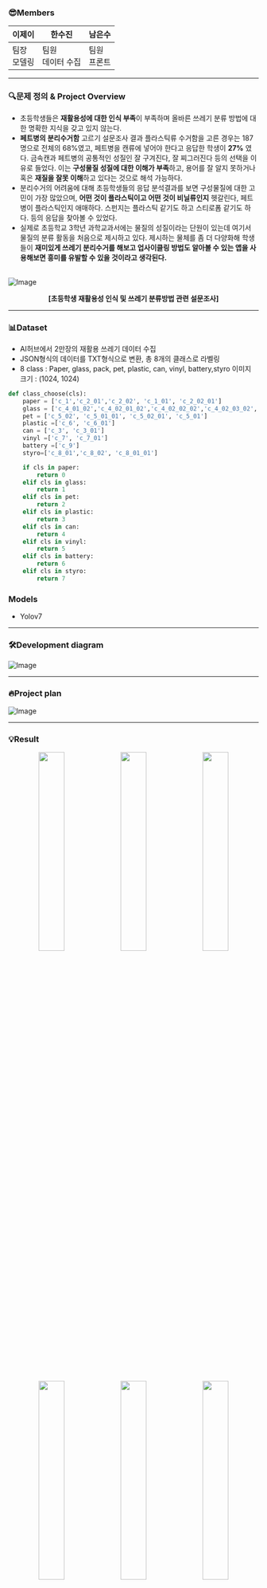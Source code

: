 ### 😎Members
| 이제이 | 한수진 | 남은수 |
| --- | --- | --- | 
| 팀장<br>모델링 | 팀원<br>데이터 수집 | 팀원<br>프론트 |
---

### 🔍문제 정의 & Project Overview

- 초등학생들은 **재활용성에 대한 인식 부족**이 부족하며 올바른 쓰레기 분류 방법에 대한 명확한 지식을 갖고 있지 않는다.
- **페트병의 분리수거함** 고르기 설문조사 결과 플라스틱류 수거함을 고른 경우는 187명으로 전체의 68%였고, 페트병을 캔류에 넣어야 한다고 응답한 학생이 **27%** 였다. 금속캔과 페트병의 공통적인 성질인 잘 구겨진다, 잘 찌그러진다 등의 선택을 이유로 들었다. 이는 **구성물질 성질에 대한 이해가 부족**하고, 용어를 잘 알지 못하거나 혹은 **재질을 잘못 이해**하고 있다는 것으로 해석 가능하다.
- 분리수거의 어려움에 대해 초등학생들의 응답 분석결과를 보면 구성물질에 대한 고민이 가장 많았으며, **어떤 것이 플라스틱이고 어떤 것이 비닐류인지** 헷갈린다, 페트병이 플라스틱인지 애매하다. 스펀지는 플라스틱 같기도 하고 스티로폼 같기도 하다. 등의 응답을 찾아볼 수 있었다.
- 실제로 초등학교 3학년 과학교과서에는 물질의 성질이라는 단원이 있는데 여기서 물질의 분류 활동을 처음으로 제시하고 있다. 제시하는 물체를 좀 더 다양화해 학생들이 **재미있게 쓰레기 분리수거를 해보고 업사이클링 방법도 알아볼 수 있는 앱을 사용해보면 흥미를 유발할 수 있을 것이라고 생각된다.**

<br /> ![Image](https://github.com/user-attachments/assets/5e602f38-c624-42af-b53b-df3b2779e40d)
<div align="center">
  
**[초등학생 재활용성 인식 및 쓰레기 분류방법 관련 설문조사]**
</div>

---
### 📊Dataset
- AI허브에서 2만장의 재활용 쓰레기 데이터 수집
- JSON형식의 데이터를 TXT형식으로 변환, 총 8개의 클래스로 라벨링
- 8 class :  Paper, glass, pack, pet, plastic, can, vinyl, battery,styro
이미지 크기 : (1024, 1024)
  
```python
def class_choose(cls):
    paper = ['c_1','c_2_01','c_2_02', 'c_1_01', 'c_2_02_01']
    glass = ['c_4_01_02','c_4_02_01_02','c_4_02_02_02','c_4_02_03_02','c_4_03', 'c_4_03_01', 'c_4_01_01', 'c_4_02_01_01', 'c_4_02_02_01', 'c_4_02_03_01']
    pet = ['c_5_02', 'c_5_01_01', 'c_5_02_01', 'c_5_01']
    plastic =['c_6', 'c_6_01']
    can = ['c_3', 'c_3_01']
    vinyl =['c_7', 'c_7_01']
    battery =['c_9']
    styro=['c_8_01','c_8_02', 'c_8_01_01']

    if cls in paper:
        return 0
    elif cls in glass:
        return 1
    elif cls in pet:
        return 2
    elif cls in plastic:
        return 3
    elif cls in can:
        return 4
    elif cls in vinyl:
        return 5
    elif cls in battery:
        return 6
    elif cls in styro:
        return 7
```
### Models
- Yolov7
---
### 🛠Development diagram
![Image](https://github.com/user-attachments/assets/2f3ed7b2-174e-4bd6-94f3-0b46ab627de7)

---
### 🔥Project plan
![Image](https://github.com/user-attachments/assets/a31f6e39-7da5-45a8-aa20-b8cc1b12aba2)

---
### 💡Result
<p align="center">  <img src="https://github.com/user-attachments/assets/259f7b71-706b-4bde-b943-ac34c4461e54" align="center" width="32%">  <img src="https://github.com/user-attachments/assets/0e013828-52c4-4b98-a976-0bc9d8809d2a" align="center" width="32%">  <img src="https://github.com/user-attachments/assets/8cc97f5c-e992-4141-9434-152d1602b2c0" align="center" width="32%">  <figcaption align="center"></figcaption></p>
<p align="center">  <img src="https://github.com/user-attachments/assets/1135ba67-66a5-4755-aaec-dc8ec91dfe0c" align="center" width="32%">  <img src="https://github.com/user-attachments/assets/a801b349-fa25-4e79-bf84-63ebff666443" align="center" width="32%">  <img src="https://github.com/user-attachments/assets/4b5155e3-719f-483f-ab71-985103cc2769" align="center" width="32%">  <figcaption align="center"></figcaption></p>

![Image](https://github.com/user-attachments/assets/e58fbc03-b8c6-47ca-a765-d53cc9d1f98b)
- 이미지를 업로드하면 분석 결과를 바탕으로 분류 결과와 해당 재활용 쓰레기의 업사이클 유튜브 영상을 추천해준다.
---
### 💡Confusion Matrics & Training rate
<p align="center"> <img src="https://github.com/user-attachments/assets/bdc81361-6b8e-4972-a3bd-e04ad6cebf08"  width="550" height="400"/></p>

- 다음과 같은 **혼동행렬**에서 모델의 정확도를 확인할 수 있다. 유리는 88%,  배터리는 95%, 스티로폼은 96퍼센트로 정확도가 높은 반면 배터리는 오분류된 비율이 18%, 비닐의 정확도는 0.69으로 비교적 낮은 것을 알 수 있다.

<div align="center">
  
![Image](https://github.com/user-attachments/assets/c99a771e-cebc-420b-b3e1-513bf3502771)

</div>

- 객체 탐지 모델의 학습 과정에서의 다양한 메트릭의 변화를 볼 수 있다. 먼저 상단의 그래프를 보면, **Box Loss**는 초기 0.024에서 시작하여 지속적으로 감소한다. 20에코프 이후 안정적인 감소세를 보이고 있으며, 최종적으로 0.014 수준까지 감소하였다. 이를 통해 학습이 안정적으로 진행됨을 확인할 수 있다.
- **Objectness Loss**는 초기 급격한 상승 후 점진적 감소를 보인다. 0.007에서 시작하여 0.0045까지 감소하였다. 이는 모델이 객체의 존재 여부를 잘 학습함을 알 수 있다.
- **Classification Loss**는 초기 0.016에서 시작하여 꾸준히 감소하여 최종적으로는 0.006까지 감소하였다. 이는 클래스 분류 능력이 지속적으로 향상됨을 알 수 있다.
- **Precision**과 **Recall**은 0.65에서 0.85까지 상승하는 것을 통해 두 메트릭 모두 안정적인 성능 향상을 보임을 확인하였다. 다음으로 하단의 그래프를 보면, **val Box**는 학습 세트보다 높은 초기값으로 비교적 빠르게 감소하여 0.025에서 안정화를 이루었고 과적합 징후는 보이지 않고 있다.
- **Val Objectness**는 0.012에서 시작하여 점진적으로 상승하고 있고, 최종적으로는 0.016까지 증가하였다.
- **Val Classification**에서는 초기 급상승 후 점진적 감소를 보이고 있고, 0.018 수준에서 안정화되었다. 이는 일관된 학습패턴을 보여준다.
-**mAP** 성능은 0.75에서 0.90까지 꾸준히 상승하어 모든 loU 임계값이 성능에서 향상되었다. 정리하면, 모든 손실 함수가 안정적으로 감소하였고, 검증 세트에서도 일관된 성능 향상을 보이고 있다. mAP 지표 역시 꾸준히 상승하고 있다.
---
### 💡F1·Precision·Recall vs. Confidence 관계
<div style="text-align:center;">
  <img src="https://github.com/user-attachments/assets/e6cf9dbb-9a06-4bb0-9fdf-fae3b8632551"
       style="display:inline-block; vertical-align:middle; width:45%; margin:0 .5rem;">
  <img src="https://github.com/user-attachments/assets/7e49ccb4-624e-4708-9570-a810cd2b3c09"
       style="display:inline-block; vertical-align:middle; width:45%; margin:0 .5rem;">
</div>
<div style="text-align:center;">
  <img src="https://github.com/user-attachments/assets/08be66d7-edf6-46c1-94d8-5223855f7086"
       style="display:inline-block; vertical-align:middle; width:45%; margin:0 .5rem;">
  <img src="https://github.com/user-attachments/assets/31c572a9-568e-4102-84bb-c5f12482be56"
       style="display:inline-block; vertical-align:middle; width:45%; margin:0 .5rem;">
</div>

- **F1 점수**와 **Confidence**의 관계를 보여준다. 모든 클래스의 F1 평균 점수가 0.86으로 양호한 성능을 보인다. 대부분의 클래스가 confidence 0.2~0.8 구간에서 안정적인 성능을 유지한다. 두번째 사진에서 Precision 곡선을 통해 모델이 클래스별로 얼마나 정확한 예측을 하는지 확인할 수 있었다. X축은 Confidence값, Y축은 Precision값이다.
- **Confidencen**값이 0.986 이상에서 Precision이 1.0에 도달하기에 모델이 전체적으로 높은 성능을 보이고 있음을 알 수 있다. Battery, styro, can 클래서에는 높은 정밀도를 가지고 있지만 plastic, vinyl 클래스는 상대적으로 낮다는 것을 확인한다.
- **Recall-Confidence 곡선은** 재활용 품목 분류 모델의 성능을 더 세부적으로 보여주고 있다. 전체 클래스의 mA@0.5가 0.899로 매우 우수한 성능을 보여준다. 최상위 성능 그룹은 0.980인 스티로폼, 0.977인 배터리이다. 그 다음으로 0.933인 캔, 0.927인 페트가 성능이 높다. 낮은 성능으로는 0.830인 종이, 09793인 비닐이다. 이들은 상대적으로 변형이 쉽고 다양한 형태를 가질 수 있는 물체들이다. 곡선을 살펴보면 초기 구간은 대부분의 클래스가 높지만 후반부분으로 갈수록 어려운 케이스들에 대한 정확도가 저하된다.
- 즉, 전체 모델 성능은 Confidence가 낮을 때 매우 높은 Recall을 달성하지만, Confidence 임계값이 높아질수록 Recall이 급격히 떨어진다. 따라서 하위 성능 클래스인 비닐과 종이의 데이터 품질을 개선할 필요가 있다.

### application flow chart
![Image](https://github.com/user-attachments/assets/8527f4ac-4679-4b18-b920-685cccc8ec86)
### poster
![Image](https://github.com/user-attachments/assets/7f38c10d-09e7-4a96-a8b1-c9585a54be69)



